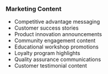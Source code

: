 ### Marketing Content
- Competitive advantage messaging
- Customer success stories
- Product innovation announcements
- Community engagement content
- Educational workshop promotions
- Loyalty program highlights
- Quality assurance communications
- Customer testimonial content
